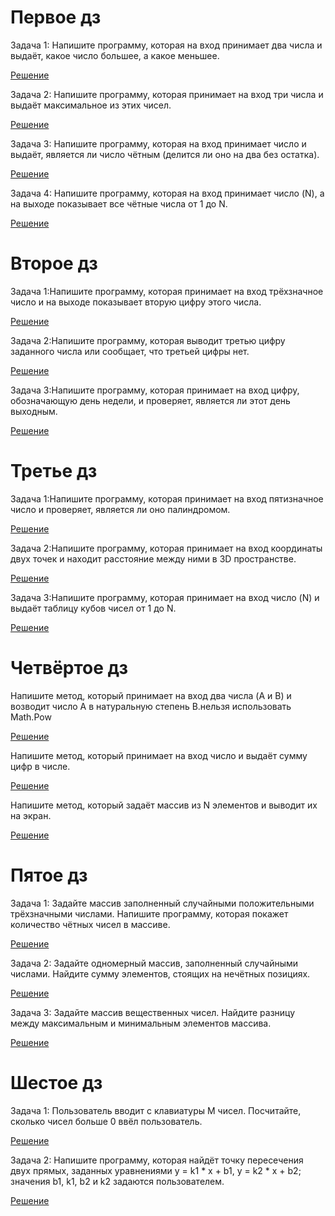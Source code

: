 # Первое дз
Задача 1: Напишите программу, которая на вход принимает два числа и выдаёт, какое число большее, а какое меньшее.

[Решение](Reshenie_zadach_kod/DZ_001/task_001/Program.cs)

Задача 2: Напишите программу, которая принимает на вход три числа и выдаёт максимальное из этих чисел.

[Решение](Reshenie_zadach_kod/DZ_001/task_002/Program.cs)

Задача 3: Напишите программу, которая на вход принимает число и выдаёт, является ли число чётным (делится ли оно на два без остатка).

[Решение](Reshenie_zadach_kod/DZ_001/task_003/Program.cs)

Задача 4: Напишите программу, которая на вход принимает число (N), а на выходе показывает все чётные числа от 1 до N.

[Решение](Reshenie_zadach_kod/DZ_001/task_004/Program.cs)

# Второе дз
Задача 1:Напишите программу, которая принимает на вход трёхзначное число и на выходе показывает вторую цифру этого числа.

[Решение](Reshenie_zadach_kod/DZ_002/task_001/Program.cs)

Задача 2:Напишите программу, которая выводит третью цифру заданного числа или сообщает, что третьей цифры нет.

[Решение](Reshenie_zadach_kod/DZ_002/task_002/Program.cs)

Задача 3:Напишите программу, которая принимает на вход цифру, обозначающую день недели, и проверяет, является ли этот день выходным.

[Решение](Reshenie_zadach_kod/DZ_002/task_003/Program.cs)

# Третье дз
Задача 1:Напишите программу, которая принимает на вход пятизначное число и проверяет, является ли оно палиндромом.

[Решение](Reshenie_zadach_kod/DZ_003/task_001/Program.cs)

Задача 2:Напишите программу, которая принимает на вход координаты двух точек и находит расстояние между ними в 3D пространстве.

[Решение](Reshenie_zadach_kod/DZ_003/task_002/Program.cs)

Задача 3:Напишите программу, которая принимает на вход число (N) и выдаёт таблицу кубов чисел от 1 до N.

[Решение](Reshenie_zadach_kod/DZ_003/task_003/Program.cs)

# Четвёртое дз
Напишите метод, который принимает на вход два числа (A и B) и возводит число A в натуральную степень B.нельзя использовать Math.Pow

[Решение](Reshenie_zadach_kod/DZ_004/task_001/Program.cs)

Напишите метод, который принимает на вход число и выдаёт сумму цифр в числе.

[Решение](Reshenie_zadach_kod/DZ_004/task_002/Program.cs)

Напишите метод, который задаёт массив из N элементов и выводит их на экран.

[Решение](Reshenie_zadach_kod/DZ_004/task_003/Program.cs)

# Пятое дз
Задача 1: Задайте массив заполненный случайными положительными трёхзначными числами. Напишите программу, которая покажет количество чётных чисел в массиве.

[Решение](Reshenie_zadach_kod/DZ_005/task_001/Program.cs)

Задача 2: Задайте одномерный массив, заполненный случайными числами. Найдите сумму элементов, стоящих на нечётных позициях.

[Решение](Reshenie_zadach_kod/DZ_005/task_002/Program.cs)

Задача 3: Задайте массив вещественных чисел. Найдите разницу между максимальным и минимальным элементов массива.

[Решение](Reshenie_zadach_kod/DZ_005/task_003/Program.cs)

# Шестое дз
Задача 1: Пользователь вводит с клавиатуры M чисел. Посчитайте, сколько чисел больше 0 ввёл пользователь.

[Решение](Reshenie_zadach_kod/DZ_006/task_001/Program.cs)

Задача 2: Напишите программу, которая найдёт точку пересечения двух прямых, заданных уравнениями y = k1 * x + b1, y = k2 * x + b2; значения b1, k1, b2 и k2 задаются пользователем.

[Решение](Reshenie_zadach_kod/DZ_006/task_002/Program.cs)
